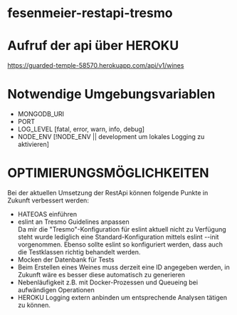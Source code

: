 # fesenmeier-restapi-tresmo

# Aufruf der api über HEROKU
https://guarded-temple-58570.herokuapp.com/api/v1/wines

# Notwendige Umgebungsvariablen
- MONGODB_URI
- PORT
- LOG_LEVEL [fatal, error, warn, info, debug]
- NODE_ENV [!NODE_ENV || development um lokales Logging zu aktivieren]

# OPTIMIERUNGSMÖGLICHKEITEN
Bei der aktuellen Umsetzung der RestApi können folgende Punkte in Zukunft verbessert werden:


* HATEOAS einführen
* eslint an Tresmo Guidelines anpassen </br>Da mir die "Tresmo"-Konfiguration für eslint aktuell nicht zu Verfügung steht wurde lediglich eine Standard-Konfiguration mittels eslint --init vorgenommen. Ebenso sollte eslint so konfiguriert werden, dass auch die Testklassen richtig behandelt werden.
* Mocken der Datenbank für Tests
* Beim Erstellen eines Weines muss derzeit eine ID angegeben werden, in Zukunft wäre es besser diese automatisch zu generieren
* Nebenläufigkeit z.B. mit Docker-Prozessen und Queueing bei aufwändigen Operationen
* HEROKU Logging extern anbinden um entsprechende Analysen tätigen zu können.

